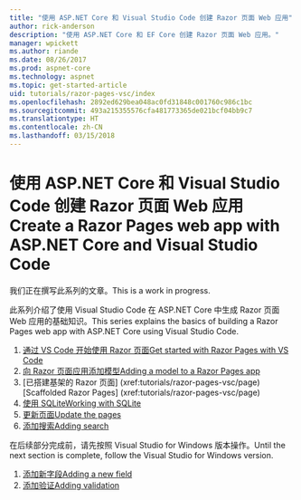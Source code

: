 ```yaml
---
title: "使用 ASP.NET Core 和 Visual Studio Code 创建 Razor 页面 Web 应用"
author: rick-anderson
description: "使用 ASP.NET Core 和 EF Core 创建 Razor 页面 Web 应用。"
manager: wpickett
ms.author: riande
ms.date: 08/26/2017
ms.prod: aspnet-core
ms.technology: aspnet
ms.topic: get-started-article
uid: tutorials/razor-pages-vsc/index
ms.openlocfilehash: 2892ed629bea048ac0fd31848c001760c986c1bc
ms.sourcegitcommit: 493a215355576cfa481773365de021bcf04bb9c7
ms.translationtype: HT
ms.contentlocale: zh-CN
ms.lasthandoff: 03/15/2018
---
```

# <a name="create-a-razor-pages-web-app-with-aspnet-core-and-visual-studio-code"></a><span data-ttu-id="cbe0e-103">使用 ASP.NET Core 和 Visual Studio Code 创建 Razor 页面 Web 应用</span><span class="sxs-lookup"><span data-stu-id="cbe0e-103">Create a Razor Pages web app with ASP.NET Core and Visual Studio Code</span></span>

<span data-ttu-id="cbe0e-104">我们正在撰写此系列的文章。</span><span class="sxs-lookup"><span data-stu-id="cbe0e-104">This is a work in progress.</span></span>

<span data-ttu-id="cbe0e-105">此系列介绍了使用 Visual Studio Code 在 ASP.NET Core 中生成 Razor 页面 Web 应用的基础知识。</span><span class="sxs-lookup"><span data-stu-id="cbe0e-105">This series explains the basics of building a Razor Pages web app with ASP.NET Core using Visual Studio Code.</span></span>

1. [<span data-ttu-id="cbe0e-106">通过 VS Code 开始使用 Razor 页面</span><span class="sxs-lookup"><span data-stu-id="cbe0e-106">Get started with Razor Pages with VS Code</span></span>](xref:tutorials/razor-pages-vsc/razor-pages-start)
1. [<span data-ttu-id="cbe0e-107">向 Razor 页面应用添加模型</span><span class="sxs-lookup"><span data-stu-id="cbe0e-107">Adding a model to a Razor Pages app</span></span>](xref:tutorials/razor-pages-vsc/model)
1. <span data-ttu-id="cbe0e-108">[已搭建基架的 Razor 页面]         (xref:tutorials/razor-pages-vsc/page)</span><span class="sxs-lookup"><span data-stu-id="cbe0e-108">[Scaffolded Razor Pages]         (xref:tutorials/razor-pages-vsc/page)</span></span>
1. [<span data-ttu-id="cbe0e-109">使用 SQLite</span><span class="sxs-lookup"><span data-stu-id="cbe0e-109">Working with SQLite</span></span>](xref:tutorials/razor-pages-vsc/sql)
1. [<span data-ttu-id="cbe0e-110">更新页面</span><span class="sxs-lookup"><span data-stu-id="cbe0e-110">Update the pages</span></span>](xref:tutorials/razor-pages-vsc/da1)
1. [<span data-ttu-id="cbe0e-111">添加搜索</span><span class="sxs-lookup"><span data-stu-id="cbe0e-111">Adding search</span></span>](xref:tutorials/razor-pages-vsc/search)

<span data-ttu-id="cbe0e-112">在后续部分完成前，请先按照 Visual Studio for Windows 版本操作。</span><span class="sxs-lookup"><span data-stu-id="cbe0e-112">Until the next section is complete, follow the Visual Studio for Windows version.</span></span>

1. [<span data-ttu-id="cbe0e-113">添加新字段</span><span class="sxs-lookup"><span data-stu-id="cbe0e-113">Adding a new field</span></span>](xref:tutorials/razor-pages/new-field)
1. [<span data-ttu-id="cbe0e-114">添加验证</span><span class="sxs-lookup"><span data-stu-id="cbe0e-114">Adding validation</span></span>](xref:tutorials/razor-pages/validation)

